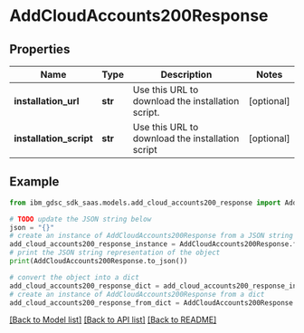 # AddCloudAccounts200Response


## Properties

Name | Type | Description | Notes
------------ | ------------- | ------------- | -------------
**installation_url** | **str** | Use this URL to download the installation script. | [optional] 
**installation_script** | **str** | Use this URL to download the installation script | [optional] 

## Example

```python
from ibm_gdsc_sdk_saas.models.add_cloud_accounts200_response import AddCloudAccounts200Response

# TODO update the JSON string below
json = "{}"
# create an instance of AddCloudAccounts200Response from a JSON string
add_cloud_accounts200_response_instance = AddCloudAccounts200Response.from_json(json)
# print the JSON string representation of the object
print(AddCloudAccounts200Response.to_json())

# convert the object into a dict
add_cloud_accounts200_response_dict = add_cloud_accounts200_response_instance.to_dict()
# create an instance of AddCloudAccounts200Response from a dict
add_cloud_accounts200_response_from_dict = AddCloudAccounts200Response.from_dict(add_cloud_accounts200_response_dict)
```
[[Back to Model list]](../README.md#documentation-for-models) [[Back to API list]](../README.md#documentation-for-api-endpoints) [[Back to README]](../README.md)


